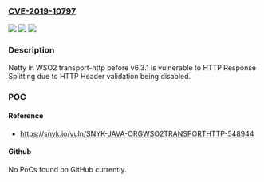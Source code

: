 ### [CVE-2019-10797](https://cve.mitre.org/cgi-bin/cvename.cgi?name=CVE-2019-10797)
![](https://img.shields.io/static/v1?label=Product&message=WSO2%20transport-http&color=blue)
![](https://img.shields.io/static/v1?label=Version&message=n%2Fa&color=blue)
![](https://img.shields.io/static/v1?label=Vulnerability&message=HTTP%20Response%20Splitting&color=brighgreen)

### Description

Netty in WSO2 transport-http before v6.3.1 is vulnerable to HTTP Response Splitting due to HTTP Header validation being disabled.

### POC

#### Reference
- https://snyk.io/vuln/SNYK-JAVA-ORGWSO2TRANSPORTHTTP-548944

#### Github
No PoCs found on GitHub currently.

